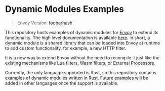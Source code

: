 # Dynamic Modules Examples

> Envoy Version: [foobarhash]

This repository hosts examples of dynamic modules for [Envoy] to extend its functionality. 
The high level documentation is available [here][High Level Doc]. In short, a dynamic module is a shared library 
that can be loaded into Envoy at runtime to add custom functionality, for example, a new HTTP filter.

It is a new way to extend Envoy without the need to recompile it just like the existing mechanisms
like Lua filters, Wasm filters, or External Processors.

Currently, the only language supported is Rust, so this repository contains examples of dynamic modules written in Rust.
Future examples will be added in other languages once the support is available.

[foobarhash]: https://github.com/envoyproxy/envoy/tree/foobarhash
[Envoy]: https://github.com/envoyproxy/envoy
[High Level Doc]: https://todo.com
